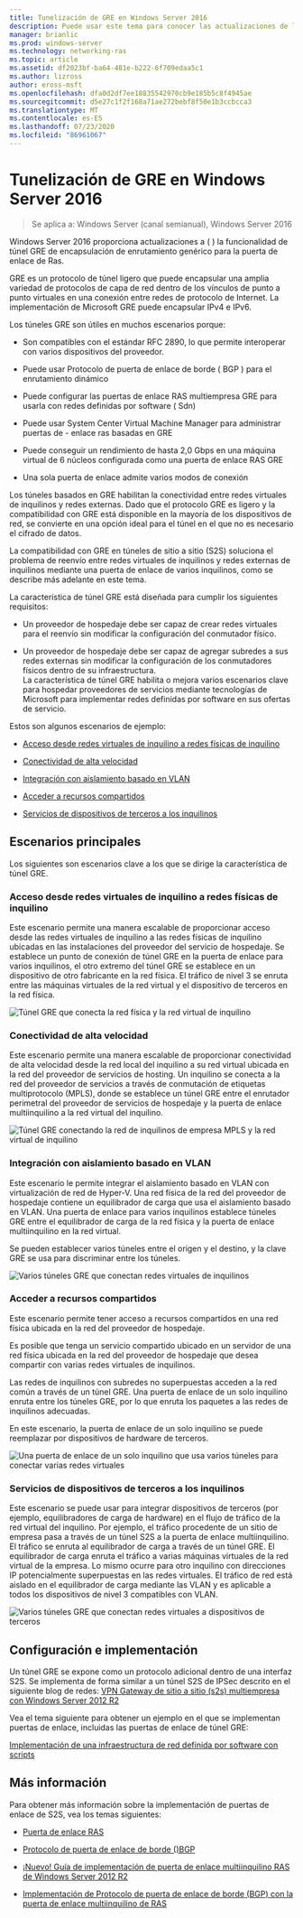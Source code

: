 ```yaml
---
title: Tunelización de GRE en Windows Server 2016
description: Puede usar este tema para conocer las actualizaciones de la funcionalidad de túnel de encapsulación de enrutamiento genérico (GRE) para la puerta de enlace de RAS en Windows Server 2016.
manager: brianlic
ms.prod: windows-server
ms.technology: networking-ras
ms.topic: article
ms.assetid: df2023bf-ba64-481e-b222-6f709edaa5c1
ms.author: lizross
author: eross-msft
ms.openlocfilehash: dfa0d2df7ee18835542970cb9e185b5c8f4945ae
ms.sourcegitcommit: d5e27c1f2f168a71ae272bebf8f50e1b3ccbcca3
ms.translationtype: MT
ms.contentlocale: es-ES
ms.lasthandoff: 07/23/2020
ms.locfileid: "86961067"
---
```

# <a name="gre-tunneling-in-windows-server-2016"></a>Tunelización de GRE en Windows Server 2016

>Se aplica a: Windows Server (canal semianual), Windows Server 2016

Windows Server 2016 proporciona actualizaciones a \( \) la funcionalidad de túnel GRE de encapsulación de enrutamiento genérico para la puerta de enlace de Ras.  
  
GRE es un protocolo de túnel ligero que puede encapsular una amplia variedad de protocolos de capa de red dentro de los vínculos de punto a punto virtuales en una conexión entre redes de protocolo de Internet. La implementación de Microsoft GRE puede encapsular IPv4 e IPv6.  
  
Los túneles GRE son útiles en muchos escenarios porque:  
  
-   Son compatibles con el estándar RFC 2890, lo que permite interoperar con varios dispositivos del proveedor.  
  
-   Puede usar Protocolo de puerta de enlace de borde \( BGP \) para el enrutamiento dinámico  
  
-   Puede configurar las puertas de enlace RAS multiempresa GRE para usarla con redes definidas por software \( Sdn\)
  
-   Puede usar System Center Virtual Machine Manager para administrar puertas de \- enlace ras basadas en GRE
  
-   Puede conseguir un rendimiento de hasta 2,0 Gbps en una máquina virtual de 6 núcleos configurada como una puerta de enlace RAS GRE
  
-   Una sola puerta de enlace admite varios modos de conexión  
  
Los túneles basados en GRE habilitan la conectividad entre redes virtuales de inquilinos y redes externas. Dado que el protocolo GRE es ligero y la compatibilidad con GRE está disponible en la mayoría de los dispositivos de red, se convierte en una opción ideal para el túnel en el que no es necesario el cifrado de datos. 

La compatibilidad con GRE en túneles de sitio a sitio (S2S) soluciona el problema de reenvío entre redes virtuales de inquilinos y redes externas de inquilinos mediante una puerta de enlace de varios inquilinos, como se describe más adelante en este tema.  
  
La característica de túnel GRE está diseñada para cumplir los siguientes requisitos:  
  
-   Un proveedor de hospedaje debe ser capaz de crear redes virtuales para el reenvío sin modificar la configuración del conmutador físico.  
  
-   Un proveedor de hospedaje debe ser capaz de agregar subredes a sus redes externas sin modificar la configuración de los conmutadores físicos dentro de su infraestructura.  
La característica de túnel GRE habilita o mejora varios escenarios clave para hospedar proveedores de servicios mediante tecnologías de Microsoft para implementar redes definidas por software en sus ofertas de servicio.  
  
Estos son algunos escenarios de ejemplo:  
  
-   [Acceso desde redes virtuales de inquilino a redes físicas de inquilino](#BKMK_Access)  
  
-   [Conectividad de alta velocidad](#BKMK_Speed)  
  
-   [Integración con aislamiento basado en VLAN](#BKMK_Integration)  
  
-   [Acceder a recursos compartidos](#BKMK_Shared)  
  
-   [Servicios de dispositivos de terceros a los inquilinos](#BKMK_thirdparty)  
  
## <a name="key-scenarios"></a>Escenarios principales

Los siguientes son escenarios clave a los que se dirige la característica de túnel GRE.  
  
### <a name="access-from-tenant-virtual-networks-to-tenant-physical-networks"></a><a name="BKMK_Access"></a>Acceso desde redes virtuales de inquilino a redes físicas de inquilino

Este escenario permite una manera escalable de proporcionar acceso desde las redes virtuales de inquilino a las redes físicas de inquilino ubicadas en las instalaciones del proveedor del servicio de hospedaje. Se establece un punto de conexión de túnel GRE en la puerta de enlace para varios inquilinos, el otro extremo del túnel GRE se establece en un dispositivo de otro fabricante en la red física. El tráfico de nivel 3 se enruta entre las máquinas virtuales de la red virtual y el dispositivo de terceros en la red física.  
  
![Túnel GRE que conecta la red física y la red virtual de inquilino](../../media/gre-tunneling-in-windows-server/GRE_.png)  
  
### <a name="high-speed-connectivity"></a><a name="BKMK_Speed"></a>Conectividad de alta velocidad

Este escenario permite una manera escalable de proporcionar conectividad de alta velocidad desde la red local del inquilino a su red virtual ubicada en la red del proveedor de servicios de hosting. Un inquilino se conecta a la red del proveedor de servicios a través de conmutación de etiquetas multiprotocolo (MPLS), donde se establece un túnel GRE entre el enrutador perimetral del proveedor de servicios de hospedaje y la puerta de enlace multiinquilino a la red virtual del inquilino.  
  
![Túnel GRE conectando la red de inquilinos de empresa MPLS y la red virtual de inquilino](../../media/gre-tunneling-in-windows-server/GRE-.png)  
  
### <a name="integration-with-vlan-based-isolation"></a><a name="BKMK_Integration"></a>Integración con aislamiento basado en VLAN

Este escenario le permite integrar el aislamiento basado en VLAN con virtualización de red de Hyper-V. Una red física de la red del proveedor de hospedaje contiene un equilibrador de carga que usa el aislamiento basado en VLAN. Una puerta de enlace para varios inquilinos establece túneles GRE entre el equilibrador de carga de la red física y la puerta de enlace multiinquilino en la red virtual.  
  
Se pueden establecer varios túneles entre el origen y el destino, y la clave GRE se usa para discriminar entre los túneles.  
  
![Varios túneles GRE que conectan redes virtuales de inquilinos](../../media/gre-tunneling-in-windows-server/GRE-VLANIsolation.png)  
  
### <a name="access-shared-resources"></a><a name="BKMK_Shared"></a>Acceder a recursos compartidos

Este escenario permite tener acceso a recursos compartidos en una red física ubicada en la red del proveedor de hospedaje.  
  
Es posible que tenga un servicio compartido ubicado en un servidor de una red física ubicada en la red del proveedor de hospedaje que desea compartir con varias redes virtuales de inquilinos.  
  
Las redes de inquilinos con subredes no superpuestas acceden a la red común a través de un túnel GRE. Una puerta de enlace de un solo inquilino enruta entre los túneles GRE, por lo que enruta los paquetes a las redes de inquilinos adecuadas.  
  
En este escenario, la puerta de enlace de un solo inquilino se puede reemplazar por dispositivos de hardware de terceros.  
  
![Una puerta de enlace de un solo inquilino que usa varios túneles para conectar varias redes virtuales](../../media/gre-tunneling-in-windows-server/GRE-SharedResource.png)  
  
### <a name="services-of-third-party-devices-to-tenants"></a><a name="BKMK_thirdparty"></a>Servicios de dispositivos de terceros a los inquilinos

Este escenario se puede usar para integrar dispositivos de terceros (por ejemplo, equilibradores de carga de hardware) en el flujo de tráfico de la red virtual del inquilino. Por ejemplo, el tráfico procedente de un sitio de empresa pasa a través de un túnel S2S a la puerta de enlace multiinquilino. El tráfico se enruta al equilibrador de carga a través de un túnel GRE. El equilibrador de carga enruta el tráfico a varias máquinas virtuales de la red virtual de la empresa. Lo mismo ocurre para otro inquilino con direcciones IP potencialmente superpuestas en las redes virtuales. El tráfico de red está aislado en el equilibrador de carga mediante las VLAN y es aplicable a todos los dispositivos de nivel 3 compatibles con VLAN.  
  
![Varios túneles GRE que conectan redes virtuales a dispositivos de terceros](../../media/gre-tunneling-in-windows-server/GREThirdParty.png)  
  
## <a name="configuration-and-deployment"></a>Configuración e implementación

Un túnel GRE se expone como un protocolo adicional dentro de una interfaz S2S. Se implementa de forma similar a un túnel S2S de IPSec descrito en el siguiente blog de redes: [VPN Gateway de sitio a sitio (s2s) multiempresa con Windows Server 2012 R2](https://techcommunity.microsoft.com/t5/networking-blog/bg-p/NetworkingBlog)  
  
Vea el tema siguiente para obtener un ejemplo en el que se implementan puertas de enlace, incluidas las puertas de enlace de túnel GRE:  
  
[Implementación de una infraestructura de red definida por software con scripts](../../../networking/sdn/deploy/Deploy-a-Software-Defined-Network-infrastructure-using-scripts.md)
  
## <a name="more-information"></a>Más información

Para obtener más información sobre la implementación de puertas de enlace de S2S, vea los temas siguientes:  
  
-   [Puerta de enlace RAS](RAS-Gateway.md)  
  
-   [Protocolo de puerta de enlace de borde &#40;&#41;BGP](../bgp/Border-Gateway-Protocol-BGP.md)  
  
-   [¡Nuevo! Guía de implementación de puerta de enlace multiinquilino RAS de Windows Server 2012 R2](https://techcommunity.microsoft.com/t5/networking-blog/bg-p/NetworkingBlog)  
  
-   [Implementación de Protocolo de puerta de enlace de borde (BGP) con la puerta de enlace multiinquilino de RAS](https://techcommunity.microsoft.com/t5/networking-blog/bg-p/NetworkingBlog)  
  
